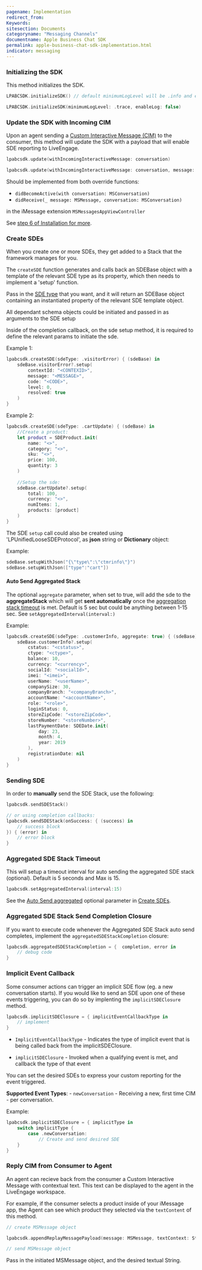 ```yaml
---
pagename: Implementation
redirect_from:
Keywords:
sitesection: Documents
categoryname: "Messaging Channels"
documentname: Apple Business Chat SDK
permalink: apple-business-chat-sdk-implementation.html
indicator: messaging
---
```


### Initializing the SDK

This method initializes the SDK. 

```swift
LPABCSDK.initializeSDK() // default minimumLogLevel will be .info and enableLog will be true

LPABCSDK.initializeSDK(minimumLogLevel: .trace, enableLog: false)
```

### Update the SDK with Incoming CIM 

Upon an agent sending a [Custom Interactive Message (CIM)](apple-business-chat-templates-custom-interactive-message-template.html) to the consumer, this method will update the SDK with a payload that will enable SDE reporting to LiveEngage.

```swift
lpabcsdk.update(withIncomingInteractiveMessage: conversation)

lpabcsdk.update(withIncomingInteractiveMessage: conversation, message: message)

```

Should be implemented from both override functions:
- `didBecomeActive(with conversation: MSConversation)`
- `didReceive(_ message: MSMessage, conversation: MSConversation)`

in the iMessage extension `MSMessagesAppViewController`

See [step 6 of Installation for more](apple-business-chat-sdk-installation.html#sdk-installation-in-xcode).

### Create SDEs

When you create one or more SDEs, they get added to a Stack that the framework manages for you.

The `createSDE` function generates and calls back an SDEBase object with a template of the relevant SDE type as its property, which then needs to implement a 'setup' function.

Pass in the [SDE type](engagement-attributes-types-of-engagement-attributes.html) that you want, and it will return an SDEBase object containing an instantiated property of the relevant SDE template object.

All dependant schema objects could be initiated and passed in as arguments to the SDE setup 

Inside of the completion callback, on the sde setup method, it is required to define the relevant params to initiate the sde.

Example 1: 

```swift
lpabcsdk.createSDE(sdeType: .visitorError) { (sdeBase) in
    sdeBase.visitorError?.setup(
        contextId: "<CONTEXID>",
        message: "<MESSAGE>",
        code: "<CODE>",
        level: 0,
        resolved: true
    )
}
```

Example 2:

```swift
lpabcsdk.createSDE(sdeType: .cartUpdate) { (sdeBase) in
    //Create a product:
    let product = SDEProduct.init(
        name: "<>", 
        category: "<>", 
        sku: "<>", 
        price: 100, 
        quantity: 3
    )
    
    //Setup the sde:
    sdeBase.cartUpdate?.setup(
        total: 100, 
        currency: "<>", 
        numItems: 1, 
        products: [product]
    )
}
```

The SDE `setup` call could also be created using 'LPUnifiedLooseSDEProtocol', as **json** string or **Dictionary** object:
	  
Example:

```swift
sdeBase.setupWithJson("{\"type\":\"ctmrinfo\"}")
sdeBase.setupWithJson(["type":"cart"])
```

#### Auto Send Aggregated Stack

The optional `aggregate` parameter, when set to true, will add the sde to the **aggregateStack** which will get **sent automatically** once the [aggregation stack timeout](#Aggregated-SDE-Stack-Timeout) is met. Default is 5 sec but could be anything between 1-15 sec. See `setAggregatedInterval(interval:)`

Example:

```swift
lpabcsdk.createSDE(sdeType: .customerInfo, aggregate: true) { (sdeBase) in
    sdeBase.customerInfo?.setup(
        cstatus: "<cstatus>",
        ctype: "<ctype>",
        balance: 10,
        currency: "<currency>",
        socialId: "<socialId>",
        imei: "<imei>",
        userName: "<userName>",
        companySize: 30,
        companyBranch: "<companyBranch>",
        accountName: "<accountName>",
        role: "<role>",
        loginStatus: 0,
        storeZipCode: "<storeZipCode>",
        storeNumber: "<storeNumber>",
        lastPaymentDate: SDEDate.init(
            day: 23, 
            month: 4, 	
            year: 2019
        ),
        registrationDate: nil
    )
}
```

### Sending SDE

In order to **manually** send the SDE Stack, use the following:

```swift
lpabcsdk.sendSDEStack()

// or using completion callbacks:
lpabcsdk.sendSDEStack(onSuccess: { (success) in
    // success block
}) { (error) in
    // error block
}
```

### Aggregated SDE Stack Timeout

This will setup a timeout interval for auto sending the aggregated SDE stack (optional). Default is 5 seconds and Max is 15.

```swift
lpabcsdk.setAggregatedInterval(interval:15)
```

See the [Auto Send aggregated](#Auto-Send-Aggregated) optional parameter in [Create SDEs](#create-sdes).

### Aggregated SDE Stack Send Completion Closure

If you want to execute code whenever the Aggregated SDE Stack auto send completes, implement the `aggregatedSDEStackCompletion` closure:

```swift
lpabcsdk.aggregatedSDEStackCompletion = {  completion, error in
    // debug code
}

```

### Implicit Event Callback

Some consumer actions can trigger an implicit SDE flow (eg. a new conversation starts). If you would like to send an SDE upon one of these events triggering, you can do so by implenting the `implicitSDEClosure` method.

```swift
lpabcsdk.implicitSDEClosure = { implicitEventCallbackType in 
    // implement 
}
```

- `ImplicitEventCallbackType` - Indicates the type of implicit event that is being called back from the implicitSDEClosure. 

- `implicitSDEClosure` - Invoked when a qualifying event is met, and callback the type of that event 


You can set the desired SDEs to express your custom reporting for the  event triggered. 

**Supported Event Types**:
    - `newConversation` - Receiving a new, first time CIM - per conversation.

Example:

```swift
lpabcsdk.implicitSDEClosure = { implicitType in 
    switch implicitType {
        case .newConversation:
            // Create and send desired SDE
    }
}
```

### Reply CIM from Consumer to Agent

An agent can recieve back from the consumer a Custom Interactive Message with contextual text. This text can be displayed to the agent in the LiveEngage workspace.

For example, if the consumer selects a product inside of your iMessage app, the Agent can see which product they selected via the `textContent` of this method.

```swift
// create MSMessage object

lpabcsdk.appendReplayMessagePayload(message: MSMessage, textContext: String)

// send MSMessage object
```

Pass in the initiated MSMessage object, and the desired textual String. 
